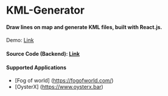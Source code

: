# KML-Generator
#### Draw lines on map and generate KML files, built with React.js.
Demo: [Link](https://cycgp.github.io/KML-Generator/)
#### Source Code (Backend): [Link](https://github.com/cycgp/KML-Generator-Backend)
#### Supported Applications
- [Fog of world] (https://fogofworld.com/) 
- [OysterX] (https://www.oysterx.bar)
